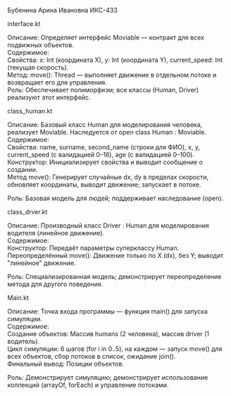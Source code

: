 Бубенина Арина Ивановна ИКС-433  

interface.kt  

Описание: Определяет интерфейс Moviable — контракт для всех подвижных объектов.  
Содержимое:  
Свойства: x: Int (координата X), y: Int (координата Y), current_speed: Int (текущая скорость).  
Метод: move(): Thread — выполняет движение в отдельном потоке и возвращает его для управления.  
Роль: Обеспечивает полиморфизм; все классы (Human, Driver) реализуют этот интерфейс.  

class_human.kt  

Описание: Базовый класс Human для моделирования человека, реализует Moviable. Наследуется от open class Human : Moviable.  
Содержимое:  
Свойства: name, surname, second_name (строки для ФИО), x, y, current_speed (с валидацией 0–16), age (с валидацией 0–100).  
Конструктор: Инициализирует свойства и выводит сообщение о создании.  
Метод move(): Генерирует случайные dx, dy в пределах скорости, обновляет координаты, выводит движение; запускает в потоке.  

Роль: Базовая модель для людей; поддерживает наследование (open).  

class_drver.kt  

Описание: Производный класс Driver : Human для моделирования водителя (линейное движение).  
Содержимое:  
Конструктор: Передаёт параметры суперклассу Human.  
Переопределённый move(): Движение только по X (dx), без Y; выводит "линейное" движение.  

Роль: Специализированная модель; демонстрирует переопределение метода для другого поведения.  

Main.kt  

Описание: Точка входа программы — функция main() для запуска симуляции.  
Содержимое:  
Создание объектов: Массив humans (2 человека), массив driver (1 водитель).  
Цикл симуляции: 6 шагов (for i in 0..5), на каждом — запуск move() для всех объектов, сбор потоков в список, ожидание join().  
Финальный вывод: Позиции объектов.  

Роль: Демонстрирует симуляцию; демонстрирует использование коллекций (arrayOf, forEach) и управление потоками.  


